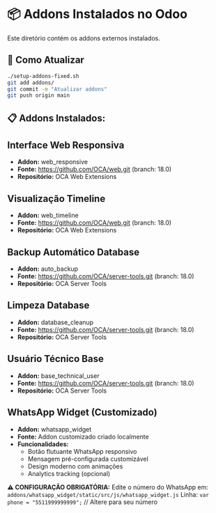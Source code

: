 # 📦 Addons Instalados no Odoo

Este diretório contém os addons externos instalados.

## 🔄 Como Atualizar

```bash
./setup-addons-fixed.sh
git add addons/
git commit -m "Atualizar addons"
git push origin main
```

## 📋 Addons Instalados:

## Interface Web Responsiva
- **Addon:** web_responsive
- **Fonte:** https://github.com/OCA/web.git (branch: 18.0)
- **Repositório:** OCA Web Extensions

## Visualização Timeline
- **Addon:** web_timeline
- **Fonte:** https://github.com/OCA/web.git (branch: 18.0)
- **Repositório:** OCA Web Extensions

## Backup Automático Database
- **Addon:** auto_backup
- **Fonte:** https://github.com/OCA/server-tools.git (branch: 18.0)
- **Repositório:** OCA Server Tools

## Limpeza Database
- **Addon:** database_cleanup
- **Fonte:** https://github.com/OCA/server-tools.git (branch: 18.0)
- **Repositório:** OCA Server Tools

## Usuário Técnico Base
- **Addon:** base_technical_user
- **Fonte:** https://github.com/OCA/server-tools.git (branch: 18.0)
- **Repositório:** OCA Server Tools

## WhatsApp Widget (Customizado)
- **Addon:** whatsapp_widget
- **Fonte:** Addon customizado criado localmente
- **Funcionalidades:** 
  - Botão flutuante WhatsApp responsivo
  - Mensagem pré-configurada customizável
  - Design moderno com animações
  - Analytics tracking (opcional)

**⚠️ CONFIGURAÇÃO OBRIGATÓRIA:**
Edite o número do WhatsApp em: `addons/whatsapp_widget/static/src/js/whatsapp_widget.js`
Linha: `var phone = "5511999999999";` // Altere para seu número

